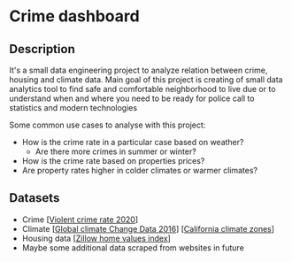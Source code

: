 # Crime dashboard
## Description
It's a small data engineering project to analyze relation between crime, housing and climate data. Main goal of this project is 
creating of small data analytics tool to find safe and comfortable neighborhood to live due or to understand when and where you need to be ready for police call
to statistics and modern technologies

Some common use cases to analyse with this project:

- How is the crime rate in a particular case based on weather?
  - Are there more crimes in summer or winter?
- How is the crime rate based on properties prices?
- Are property rates higher in colder climates or warmer climates?

## Datasets

- Crime [[Violent crime rate 2020](https://data.world/chhs/99bc1fea-c55c-4377-bad8-f00832fd195d)]
- Climate [[Global climate Change Data 2016](https://data.world/data-society/global-climate-change-data)] [[California climate zones](https://data.amerigeoss.org/dataset/california-building-climate-zones)]
- Housing data [[Zillow home values index](https://www.zillow.com/research/data/)]
- Maybe some additional data scraped from websites in future